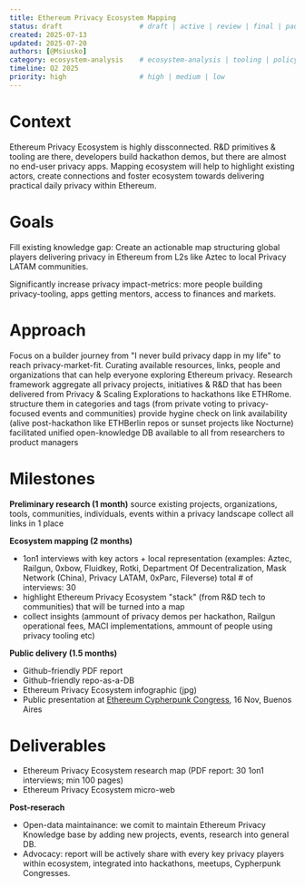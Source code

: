 ```yaml
---
title: Ethereum Privacy Ecosystem Mapping
status: draft                   # draft | active | review | final | paused
created: 2025-07-13
updated: 2025-07-20
authors: [@Msiusko]
category: ecosystem-analysis    # ecosystem-analysis | tooling | policy | market-research
timeline: Q2 2025
priority: high                  # high | medium | low
---
```



# Context
Ethereum Privacy Ecosystem is highly dissconnected. R&D primitives & tooling are there, developers build hackathon demos, but there are almost no end-user privacy apps. Mapping ecosystem will help to highlight existing actors, create connections and foster ecosystem towards delivering practical daily privacy within Ethereum.

# Goals
Fill existing knowledge gap: Create an actionable map structuring global players delivering privacy in Ethereum from L2s like Aztec to local Privacy LATAM communities. 

Significantly increase privacy impact-metrics: more people building privacy-tooling, apps getting mentors, access to finances and markets.

# Approach
Focus on a builder journey from "I never build privacy dapp in my life" to reach privacy-market-fit. Curating available resources, links, people and organizations that can help everyone exploring Ethereum privacy.
Research framework 
aggregate all privacy projects, initiatives & R&D that has been delivered from Privacy & Scaling Explorations to hackathons like ETHRome.
structure them in categories and tags (from private voting to privacy-focused events and communities)
provide hygine check on link availability (alive post-hackathon like ETHBerlin repos or sunset projects like Nocturne)
facilitated unified open-knowledge DB available to all from researchers to product managers

# Milestones

**Preliminary research (1 month)**
source existing projects, organizations, tools, communities, individuals, events within a privacy landscape
collect all links in 1 place

**Ecosystem mapping (2 months)**
- 1on1 interviews with key actors + local representation (examples: Aztec, Railgun, 0xbow, Fluidkey, Rotki, Department Of Decentralization, Mask Network (China), Privacy LATAM, 0xParc, Fileverse)
total # of interviews: 30
- highlight Ethereum Privacy Ecosystem "stack" (from R&D tech to communities) that will be turned into a map
- collect insights (ammount of privacy demos per hackathon, Railgun operational fees, MACI implementations, ammount of people using privacy tooling etc)

**Public delivery (1.5 months)**

- Github-friendly PDF report
- Github-friendly repo-as-a-DB
- Ethereum Privacy Ecosystem infographic (jpg)
- Public presentation at [Ethereum Cypherpunk Congress](http://congress.web3privacy.info), 16 Nov, Buenos Aires

# Deliverables

- Ethereum Privacy Ecosystem research map (PDF report: 30 1on1 interviews; min 100 pages)
- Ethereum Privacy Ecosystem micro-web 

**Post-reserach**
- Open-data maintainance: we comit to maintain Ethereum Privacy Knowledge base by adding new projects, events, research into general DB.
- Advocacy: report will be actively share with every key privacy players within ecosystem, integrated into hackathons, meetups, Cypherpunk Congresses.

